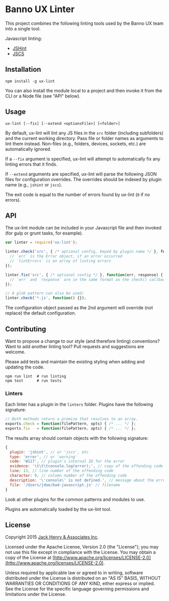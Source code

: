 # Banno UX Linter

This project combines the following linting tools used by the Banno UX team into a single tool.

Javascript linting:

* [JSHint](http://jshint.com/)
* [JSCS](http://jscs.info/)

## Installation

```shell
npm install -g ux-lint
```

You can also install the module local to a project and then invoke it from the CLI or a Node file (see "API" below).

## Usage

```shell
ux-lint [--fix] [--extend <optionsFile>] [<folder>]
```

By default, ux-lint will lint any JS files in the `src` folder (including subfolders) and the current working directory. Pass file or folder names as arguments to lint them instead. Non-files (e.g., folders, devices, sockets, etc.) are automatically ignored.

If a `--fix` argument is specified, ux-lint will attempt to automatically fix any linting errors that it finds.

If `--extend` arguments are specified, ux-lint will parse the following JSON files for configuration overrides. The overrides should be indexed by plugin name (e.g., `jshint` or `jscs`).

The exit code is equal to the number of errors found by ux-lint (`0` if no errors).

## API

The ux-lint module can be included in your Javascript file and then invoked (for gulp or grunt tasks, for example).

```javascript
var linter = require('ux-lint');

linter.check('src', { /* optional config, keyed by plugin name */ }, function(err, lintErrors) {
  // `err` is the Error object, if an error occurred
  // `lintErrors` is an array of linting errors
});

linter.fix('src', { /* optional config */ }, function(err, response) {
  // `err` and `response` are in the same format as the check() callback
});

// A glob pattern can also be used:
linter.check('*.js', function() {});
```

The configuration object passed as the 2nd argument will override (not replace) the default configuration.

## Contributing

Want to propose a change to our style (and therefore linting) conventions? Want to add another linting tool? Pull requests and suggestions are welcome.

Please add tests and maintain the existing styling when adding and updating the code.

```
npm run lint  # run linting
npm test      # run tests
```

### Linters

Each linter has a plugin in the `linters` folder. Plugins have the following signature:

```javascript
// Both methods return a promise that resolves to an array.
exports.check = function(filePattern, opts) { /* ... */ };
exports.fix   = function(filePattern, opts) { /* ... */ };
```

The results array should contain objects with the following signature:

```javascript
{
  plugin: 'jshint', // or 'jscs', etc
  type: 'error', // or 'warning'
  code: 'W117', // plugin's internal ID for the error
  evidence: '\t\t\tconsole.log(error);', // copy of the offending code
  line: 13, // line number of the offending code
  character: 9, // column number of the offending code
  description: '\'console\' is not defined.', // message about the error
  file: '/Users/jdoe/bad-javascript.js' // filename
}
```

Look at other plugins for the common patterns and modules to use.

Plugins are automatically loaded by the ux-lint tool.

## License

Copyright 2015 [Jack Henry & Associates Inc](https://www.jackhenry.com/).

Licensed under the Apache License, Version 2.0 (the "License"); you may not use this file except in compliance with the License. You may obtain a copy of the License at [http://www.apache.org/licenses/LICENSE-2.0](http://www.apache.org/licenses/LICENSE-2.0).

Unless required by applicable law or agreed to in writing, software distributed under the License is distributed on an "AS IS" BASIS, WITHOUT WARRANTIES OR CONDITIONS OF ANY KIND, either express or implied. See the License for the specific language governing permissions and limitations under the License.
